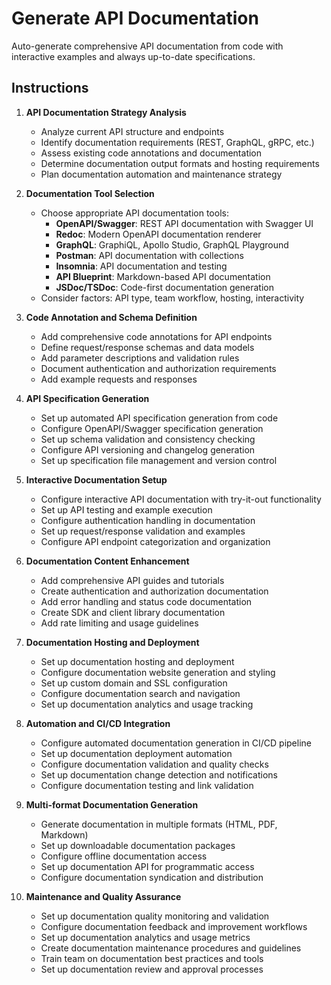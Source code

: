 # Generate API Documentation

Auto-generate comprehensive API documentation from code with interactive examples and always up-to-date specifications.

## Instructions

1. **API Documentation Strategy Analysis**
   - Analyze current API structure and endpoints
   - Identify documentation requirements (REST, GraphQL, gRPC, etc.)
   - Assess existing code annotations and documentation
   - Determine documentation output formats and hosting requirements
   - Plan documentation automation and maintenance strategy

2. **Documentation Tool Selection**
   - Choose appropriate API documentation tools:
     - **OpenAPI/Swagger**: REST API documentation with Swagger UI
     - **Redoc**: Modern OpenAPI documentation renderer
     - **GraphQL**: GraphiQL, Apollo Studio, GraphQL Playground
     - **Postman**: API documentation with collections
     - **Insomnia**: API documentation and testing
     - **API Blueprint**: Markdown-based API documentation
     - **JSDoc/TSDoc**: Code-first documentation generation
   - Consider factors: API type, team workflow, hosting, interactivity

3. **Code Annotation and Schema Definition**
   - Add comprehensive code annotations for API endpoints
   - Define request/response schemas and data models
   - Add parameter descriptions and validation rules
   - Document authentication and authorization requirements
   - Add example requests and responses

4. **API Specification Generation**
   - Set up automated API specification generation from code
   - Configure OpenAPI/Swagger specification generation
   - Set up schema validation and consistency checking
   - Configure API versioning and changelog generation
   - Set up specification file management and version control

5. **Interactive Documentation Setup**
   - Configure interactive API documentation with try-it-out functionality
   - Set up API testing and example execution
   - Configure authentication handling in documentation
   - Set up request/response validation and examples
   - Configure API endpoint categorization and organization

6. **Documentation Content Enhancement**
   - Add comprehensive API guides and tutorials
   - Create authentication and authorization documentation
   - Add error handling and status code documentation
   - Create SDK and client library documentation
   - Add rate limiting and usage guidelines

7. **Documentation Hosting and Deployment**
   - Set up documentation hosting and deployment
   - Configure documentation website generation and styling
   - Set up custom domain and SSL configuration
   - Configure documentation search and navigation
   - Set up documentation analytics and usage tracking

8. **Automation and CI/CD Integration**
   - Configure automated documentation generation in CI/CD pipeline
   - Set up documentation deployment automation
   - Configure documentation validation and quality checks
   - Set up documentation change detection and notifications
   - Configure documentation testing and link validation

9. **Multi-format Documentation Generation**
   - Generate documentation in multiple formats (HTML, PDF, Markdown)
   - Set up downloadable documentation packages
   - Configure offline documentation access
   - Set up documentation API for programmatic access
   - Configure documentation syndication and distribution

10. **Maintenance and Quality Assurance**
    - Set up documentation quality monitoring and validation
    - Configure documentation feedback and improvement workflows
    - Set up documentation analytics and usage metrics
    - Create documentation maintenance procedures and guidelines
    - Train team on documentation best practices and tools
    - Set up documentation review and approval processes
